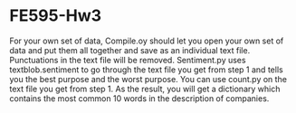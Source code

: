 # FE595-Hw3
For your own set of data, Compile.oy should let you open your own set of data and put them all together and save as an individual text file. Punctuations in the text file will be removed.
Sentiment.py uses textblob.sentiment to go through the text file you get from step 1 and tells you the best purpose and the worst purpose.
You can use count.py on the text file you get from step 1. As the result, you will get a dictionary which contains the most common 10 words in the description of companies.
